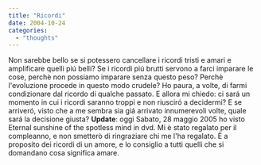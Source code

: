 ```yaml
---
title: "Ricordi"
date: 2004-10-24
categories: 
  - "thoughts"
---
```


Non sarebbe bello se si potessero cancellare i ricordi tristi e amari e amplificare quelli piú belli? Se i ricordi piú brutti servono a farci imparare le cose, perchè non possiamo imparare senza questo peso? Perchè l'evoluzione procede in questo modo crudele? Ho paura, a volte, di farmi condizionare dal ricordo di qualche passato. E allora mi chiedo: ci sará un momento in cui i ricordi saranno troppi e non riusciró a decidermi? E se arriveró, visto che a me sembra sia giá arrivato innumerevoli volte, quale sará la decisione giusta? **Update**: oggi Sabato, 28 maggio 2005 ho visto Eternal sunshine of the spotless mind in dvd. Mi è stato regalato per il compleanno, e non smetterò di ringraziare chi me l'ha regalato. È a proposito dei ricordi di un amore, e lo consiglio a tutti quelli che si domandano cosa significa amare.
